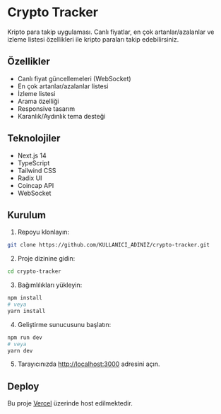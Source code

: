 # Crypto Tracker

Kripto para takip uygulaması. Canlı fiyatlar, en çok artanlar/azalanlar ve izleme listesi özellikleri ile kripto paraları takip edebilirsiniz.

## Özellikler

- Canlı fiyat güncellemeleri (WebSocket)
- En çok artanlar/azalanlar listesi
- İzleme listesi
- Arama özelliği
- Responsive tasarım
- Karanlık/Aydınlık tema desteği

## Teknolojiler

- Next.js 14
- TypeScript
- Tailwind CSS
- Radix UI
- Coincap API
- WebSocket

## Kurulum

1. Repoyu klonlayın:

```bash
git clone https://github.com/KULLANICI_ADINIZ/crypto-tracker.git
```

2. Proje dizinine gidin:

```bash
cd crypto-tracker
```

3. Bağımlılıkları yükleyin:

```bash
npm install
# veya
yarn install
```

4. Geliştirme sunucusunu başlatın:

```bash
npm run dev
# veya
yarn dev
```

5. Tarayıcınızda [http://localhost:3000](http://localhost:3000) adresini açın.

## Deploy

Bu proje [Vercel](https://vercel.com) üzerinde host edilmektedir.
